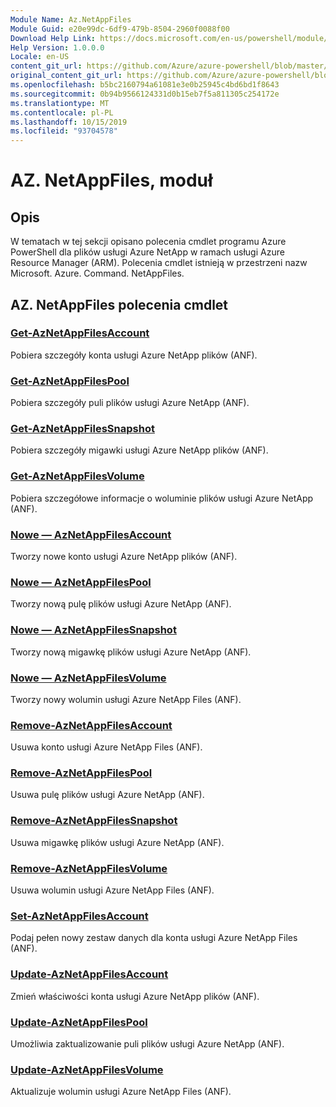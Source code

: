 ```yaml
---
Module Name: Az.NetAppFiles
Module Guid: e20e99dc-6df9-479b-8504-2960f0088f00
Download Help Link: https://docs.microsoft.com/en-us/powershell/module/az.netappfiles
Help Version: 1.0.0.0
Locale: en-US
content_git_url: https://github.com/Azure/azure-powershell/blob/master/src/NetAppFiles/NetAppFiles/help/Az.NetAppFiles.md
original_content_git_url: https://github.com/Azure/azure-powershell/blob/master/src/NetAppFiles/NetAppFiles/help/Az.NetAppFiles.md
ms.openlocfilehash: b5bc2160794a61081e3e0b25945c4bd6bd1f8643
ms.sourcegitcommit: 0b94b9566124331d0b15eb7f5a811305c254172e
ms.translationtype: MT
ms.contentlocale: pl-PL
ms.lasthandoff: 10/15/2019
ms.locfileid: "93704578"
---
```

# AZ. NetAppFiles, moduł
## Opis
W tematach w tej sekcji opisano polecenia cmdlet programu Azure PowerShell dla plików usługi Azure NetApp w ramach usługi Azure Resource Manager (ARM). Polecenia cmdlet istnieją w przestrzeni nazw Microsoft. Azure. Command. NetAppFiles.

## AZ. NetAppFiles polecenia cmdlet
### [Get-AzNetAppFilesAccount](Get-AzNetAppFilesAccount.md)
Pobiera szczegóły konta usługi Azure NetApp plików (ANF).

### [Get-AzNetAppFilesPool](Get-AzNetAppFilesPool.md)
Pobiera szczegóły puli plików usługi Azure NetApp (ANF).

### [Get-AzNetAppFilesSnapshot](Get-AzNetAppFilesSnapshot.md)
Pobiera szczegóły migawki usługi Azure NetApp plików (ANF).

### [Get-AzNetAppFilesVolume](Get-AzNetAppFilesVolume.md)
Pobiera szczegółowe informacje o woluminie plików usługi Azure NetApp (ANF).

### [Nowe — AzNetAppFilesAccount](New-AzNetAppFilesAccount.md)
Tworzy nowe konto usługi Azure NetApp plików (ANF).

### [Nowe — AzNetAppFilesPool](New-AzNetAppFilesPool.md)
Tworzy nową pulę plików usługi Azure NetApp (ANF).

### [Nowe — AzNetAppFilesSnapshot](New-AzNetAppFilesSnapshot.md)
Tworzy nową migawkę plików usługi Azure NetApp (ANF).

### [Nowe — AzNetAppFilesVolume](New-AzNetAppFilesVolume.md)
Tworzy nowy wolumin usługi Azure NetApp Files (ANF).

### [Remove-AzNetAppFilesAccount](Remove-AzNetAppFilesAccount.md)
Usuwa konto usługi Azure NetApp Files (ANF).

### [Remove-AzNetAppFilesPool](Remove-AzNetAppFilesPool.md)
Usuwa pulę plików usługi Azure NetApp (ANF).

### [Remove-AzNetAppFilesSnapshot](Remove-AzNetAppFilesSnapshot.md)
Usuwa migawkę plików usługi Azure NetApp (ANF).

### [Remove-AzNetAppFilesVolume](Remove-AzNetAppFilesVolume.md)
Usuwa wolumin usługi Azure NetApp Files (ANF).

### [Set-AzNetAppFilesAccount](Set-AzNetAppFilesAccount.md)
Podaj pełen nowy zestaw danych dla konta usługi Azure NetApp Files (ANF).

### [Update-AzNetAppFilesAccount](Update-AzNetAppFilesAccount.md)
Zmień właściwości konta usługi Azure NetApp plików (ANF).

### [Update-AzNetAppFilesPool](Update-AzNetAppFilesPool.md)
Umożliwia zaktualizowanie puli plików usługi Azure NetApp (ANF).

### [Update-AzNetAppFilesVolume](Update-AzNetAppFilesVolume.md)
Aktualizuje wolumin usługi Azure NetApp Files (ANF).

